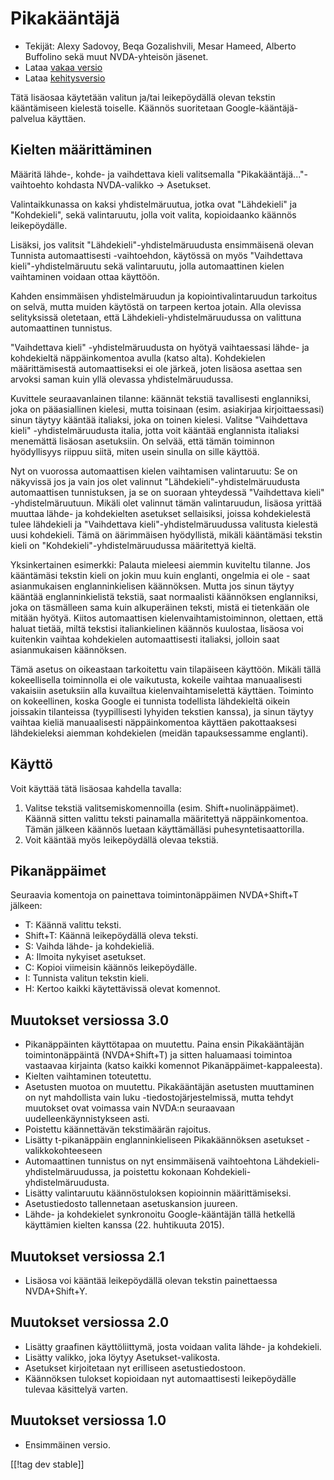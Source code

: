 # Pikakääntäjä #

* Tekijät: Alexy Sadovoy, Beqa Gozalishvili, Mesar Hameed, Alberto Buffolino
  sekä muut NVDA-yhteisön jäsenet.
* Lataa [vakaa versio][1]
* Lataa [kehitysversio][2]

Tätä lisäosaa käytetään valitun ja/tai leikepöydällä olevan tekstin
kääntämiseen kielestä toiselle.  Käännös suoritetaan
Google-kääntäjä-palvelua käyttäen.

## Kielten määrittäminen ##
Määritä lähde-, kohde- ja vaihdettava kieli valitsemalla "Pikakääntäjä..."-vaihtoehto kohdasta NVDA-valikko -> Asetukset.

Valintaikkunassa on kaksi yhdistelmäruutua, jotka ovat "Lähdekieli" ja
"Kohdekieli", sekä valintaruutu, jolla voit valita, kopioidaanko käännös
leikepöydälle.

Lisäksi, jos valitsit "Lähdekieli"-yhdistelmäruudusta ensimmäisenä olevan
Tunnista automaattisesti -vaihtoehdon, käytössä on myös "Vaihdettava
kieli"-yhdistelmäruutu sekä valintaruutu, jolla automaattinen kielen
vaihtaminen voidaan ottaa käyttöön.

Kahden ensimmäisen yhdistelmäruudun ja kopiointivalintaruudun tarkoitus on
selvä, mutta muiden käytöstä on tarpeen kertoa jotain. Alla olevissa
selityksissä oletetaan, että Lähdekieli-yhdistelmäruudussa on valittuna
automaattinen tunnistus.

"Vaihdettava kieli" -yhdistelmäruudusta on hyötyä vaihtaessasi lähde- ja
kohdekieltä näppäinkomentoa avulla (katso alta). Kohdekielen määrittämisestä
automaattiseksi ei ole järkeä, joten lisäosa asettaa sen arvoksi saman kuin
yllä olevassa yhdistelmäruudussa.

Kuvittele seuraavanlainen tilanne: käännät tekstiä tavallisesti englanniksi,
joka on pääasiallinen kielesi, mutta toisinaan (esim. asiakirjaa
kirjoittaessasi) sinun täytyy kääntää italiaksi, joka on toinen
kielesi. Valitse "Vaihdettava kieli" -yhdistelmäruudusta italia, jotta voit
kääntää englannista italiaksi menemättä lisäosan asetuksiin. On selvää, että
tämän toiminnon hyödyllisyys riippuu siitä, miten usein sinulla on sille
käyttöä.

Nyt on vuorossa automaattisen kielen vaihtamisen valintaruutu: Se on
näkyvissä jos ja vain jos olet valinnut "Lähdekieli"-yhdistelmäruudusta
automaattisen tunnistuksen, ja se on suoraan yhteydessä "Vaihdettava kieli"
-yhdistelmäruutuun. Mikäli olet valinnut tämän valintaruudun, lisäosa
yrittää muuttaa lähde- ja kohdekielten asetukset sellaisiksi, joissa
kohdekielestä tulee lähdekieli ja "Vaihdettava kieli"-yhdistelmäruudussa
valitusta kielestä uusi kohdekieli. Tämä on äärimmäisen hyödyllistä, mikäli
kääntämäsi tekstin kieli on "Kohdekieli"-yhdistelmäruudussa määritettyä
kieltä.

Yksinkertainen esimerkki: Palauta mieleesi aiemmin kuviteltu tilanne. Jos
kääntämäsi tekstin kieli on jokin muu kuin englanti, ongelmia ei ole - saat
asianmukaisen englanninkielisen käännöksen. Mutta jos sinun täytyy kääntää
englanninkielistä tekstiä, saat normaalisti käännöksen englanniksi, joka on
täsmälleen sama kuin alkuperäinen teksti, mistä ei tietenkään ole mitään
hyötyä. Kiitos automaattisen kielenvaihtamistoiminnon, olettaen, että haluat
tietää, miltä tekstisi italiankielinen käännös kuulostaa, lisäosa voi
kuitenkin vaihtaa kohdekielen automaattisesti italiaksi, jolloin saat
asianmukaisen käännöksen.

Tämä asetus on oikeastaan tarkoitettu vain tilapäiseen käyttöön. Mikäli
tällä kokeellisella toiminnolla ei ole vaikutusta, kokeile vaihtaa
manuaalisesti vakaisiin asetuksiin alla kuvailtua kielenvaihtamiselettä
käyttäen. Toiminto on kokeellinen, koska Google ei tunnista todellista
lähdekieltä oikein joissakin tilanteissa (tyypillisesti lyhyiden tekstien
kanssa), ja sinun täytyy vaihtaa kieliä manuaalisesti näppäinkomentoa
käyttäen pakottaaksesi lähdekieleksi aiemman kohdekielen (meidän
tapauksessamme englanti).

## Käyttö ##
Voit käyttää tätä lisäosaa kahdella tavalla:

1. Valitse tekstiä valitsemiskomennoilla
   (esim. Shift+nuolinäppäimet). Käännä sitten valittu teksti painamalla
   määritettyä näppäinkomentoa. Tämän jälkeen käännös luetaan käyttämälläsi
   puhesyntetisaattorilla.
2. Voit kääntää myös leikepöydällä olevaa tekstiä.

## Pikanäppäimet ##
Seuraavia komentoja  on painettava toimintonäppäimen NVDA+Shift+T jälkeen:

* T: Käännä valittu teksti.
* Shift+T: Käännä leikepöydällä oleva teksti.
* S: Vaihda lähde- ja kohdekieliä.
* A: Ilmoita nykyiset asetukset.
* C: Kopioi viimeisin käännös leikepöydälle.
* I: Tunnista valitun tekstin kieli.
* H: Kertoo kaikki käytettävissä olevat komennot.

## Muutokset versiossa 3.0 ##
* Pikanäppäinten käyttötapaa on muutettu. Paina ensin Pikakääntäjän
  toimintonäppäintä (NVDA+Shift+T) ja sitten haluamaasi toimintoa vastaavaa
  kirjainta (katso kaikki komennot Pikanäppäimet-kappaleesta).
* Kielten vaihtaminen toteutettu.
* Asetusten muotoa on muutettu. Pikakääntäjän asetusten muuttaminen on nyt
  mahdollista vain luku -tiedostojärjestelmissä, mutta tehdyt muutokset ovat
  voimassa vain NVDA:n seuraavaan uudelleenkäynnistykseen asti.
* Poistettu käännettävän tekstimäärän rajoitus.
* Lisätty t-pikanäppäin englanninkieliseen Pikakäännöksen asetukset
  -valikkokohteeseen
* Automaattinen tunnistus on nyt ensimmäisenä vaihtoehtona
  Lähdekieli-yhdistelmäruudussa, ja poistettu kokonaan
  Kohdekieli-yhdistelmäruudusta.
* Lisätty valintaruutu käännöstuloksen kopioinnin määrittämiseksi.
* Asetustiedosto tallennetaan asetuskansion juureen.
* Lähde- ja kohdekielet synkronoitu Google-kääntäjän tällä hetkellä
  käyttämien kielten kanssa (22. huhtikuuta 2015).


## Muutokset versiossa 2.1 ##
* Lisäosa voi kääntää leikepöydällä olevan tekstin painettaessa
  NVDA+Shift+Y.

## Muutokset versiossa 2.0 ##
* Lisätty graafinen käyttöliittymä, josta voidaan valita lähde- ja
  kohdekieli.
* Lisätty valikko, joka löytyy Asetukset-valikosta.
* Asetukset kirjoitetaan nyt erilliseen asetustiedostoon.
* Käännöksen tulokset kopioidaan nyt automaattisesti leikepöydälle tulevaa
  käsittelyä varten.

## Muutokset versiossa 1.0 ##
* Ensimmäinen versio.


[[!tag dev stable]]

[1]: http://addons.nvda-project.org/files/get.php?file=it

[2]: http://addons.nvda-project.org/files/get.php?file=it-dev
